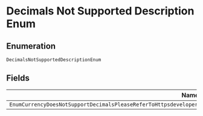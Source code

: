 
# Decimals Not Supported Description Enum

## Enumeration

`DecimalsNotSupportedDescriptionEnum`

## Fields

| Name |
|  --- |
| `EnumCurrencyDoesNotSupportDecimalsPleaseReferToHttpsdeveloperpaypalcomdocsapireferencecurrencycodesForMoreInformation` |

